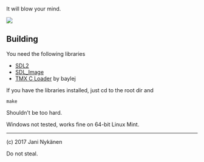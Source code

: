 It will blow your mind.

![](https://files.64digits.com/Jani_Nykanen/optim_fbane1.gif)

## Building

You need the following libraries
- [SDL2](https://www.libsdl.org)
- [SDL_Image](https://www.libsdl.org/projects/SDL_image/)
- [TMX C Loader](https://github.com/baylej/tmx) by baylej

If you have the libraries installed, just cd to the root dir and
```
make
```
Shouldn't be too hard.

Windows not tested, works fine on 64-bit Linux Mint.

-----

(c) 2017 Jani Nykänen

Do not steal.

